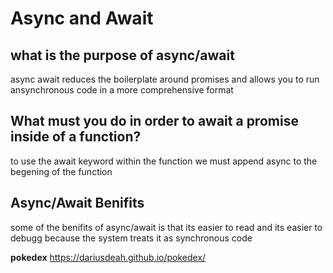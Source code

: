 # Async and Await

## what is the purpose of async/await

async await reduces the boilerplate around promises
and allows you to run ansynchronous code in a more comprehensive format

## What must you do in order to await a promise inside of a function?

to use the await keyword within the function we must append async to the begening of the function

## Async/Await Benifits

some of the benifits of async/await is that its easier to read and its easier to debugg because the system treats it as synchronous code

**pokedex** https://dariusdeah.github.io/pokedex/
